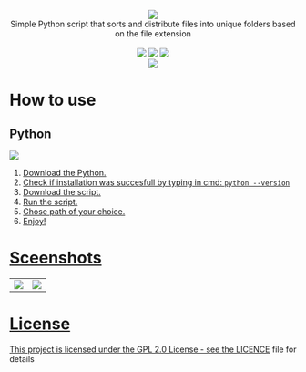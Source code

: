 <div align="center">
<br/><img src="https://github.com/xShadyy/Desktop-Cleaner/assets/131590030/92389b16-8c0f-42a8-b3f2-12ab79b41a8e"><br/>
Simple Python script that sorts and distribute files into unique folders based on the file extension<br/><br/><img src="https://img.shields.io/badge/PYTHON-3.12-2e3440?style=flat-square"/> <img src="https://img.shields.io/badge/LICENE-MIT-2e3440?style=flat-square"/> <img src="https://img.shields.io/badge/VERSION-1.0.0-2e3440?style=flat-square"/><br/><a align="center" href="https://www.buymeacoffee.com/shadyy"><img align="center" src="https://img.shields.io/badge/BUY%20ME%20A%20COFFEE-2e3440?style=for-the-badge&logo=BuyMeACoffee&logoColor=white"/></a>
</div>

# How to use

## Python

<a href="https://www.python.org/downloads/"><img src="https://img.shields.io/badge/DOWNLOAD%20PYTHON%20HERE-2e3440?style=for-the-badge"/>

1. Download the Python.
2. Check if installation was succesfull by typing in cmd: `python --version`
3. Download the script.
4. Run the script.
5. Chose path of your choice.
6. Enjoy!

# Sceenshots

<table>
    <tr>
        <td>
            <img src="https://github.com/xShadyy/Desktop-Cleaner/assets/131590030/c4dc802e-5529-4c88-985b-0755a5fcb80d" width="auto"/>
        </td>
        <td>
            <img src="https://github.com/xShadyy/Desktop-Cleaner/assets/131590030/6b220ac8-39c2-418b-bded-4586613225a8" width="auto"/>
        </td>
    </tr>
</table>

# License

This project is licensed under the GPL 2.0 License - see the [LICENCE](https://github.com/xshadyy/Dekstop-Cleaner/blob/main/LICENSE) file for details
